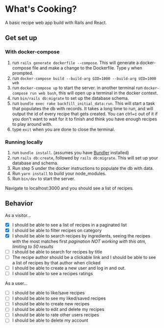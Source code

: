 # What's Cooking? 

A basic recipe web app build with Rails and React.

## Get set up

### With docker-compose

1. run `rails generate dockerfile --compose`. This will generate a docker-compose file and make a change to the Dockerfile. Type `y` when prompted.
2. run `docker-compose build --build-arg GID=1000 --build-arg UID=1000 web`
3. run `docker-compose up` to start the server. in another terminal run `docker-compose run web bash`, this will open up a terminal in the docker context. 
4. run `bin/rails db:migrate` to set up the database schema.
5. run `bundle exec rake backfill_initial_data:run`. This will start a task that populates the db with records. It takes a long time to run, and will output the id of every recipe that gets created. You can ctrl+c out of it if you don't want to wait for it to finish and think you have enough recipes to play around with.
6. type  `exit` when you are done to close the terminal.

### Running locally

1. run `bundle install`. (assumes you have [Bundler](https://bundler.io/guides/getting_started.html) installed)
2. run `rails db:create`, followed by `rails db:migrate`. This will set up your database and schema. 
3. Run step 5 under the docker instructions to populate the db with data.
4. Run `yarn install` to build your node_modules.
5. Run `bin/dev` to start the server.

Navigate to localhost:3000 and you should see a list of recipes. 

## Behavior

As a visitor...

- [x] I should be able to see a list of recipes in a paginated list
- [x] I should be able to filter recipes on category
- [x] I should be able to search recipes by ingredients, seeing the recipes with the most matches first
  *pagination NOT working with this atm, limiting to 50 results*
- [ ] I should be able to search for recipes by title
- [ ] The recipe author should be a clickable link and I should be able to see a list of recipes by that author when clicked
- [ ] I should be able to create a new user and log in and out.
- [ ] I should be able to see a recipes ratings

As a user...
- [ ] I should be able to like/save recipes
- [ ] I should be able to see my liked/saved recipes
- [ ] I should be able to create new recipes
- [ ] I should be able to edit and delete my recipes
- [ ] I should be able to rate other users recipes
- [ ] I should be able to delete my account
